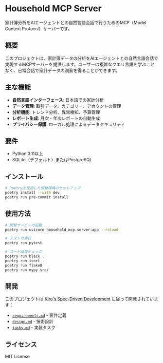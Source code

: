 # Household MCP Server

家計簿分析をAIエージェントとの自然言語会話で行うためのMCP（Model Context Protocol）サーバーです。

## 概要

このプロジェクトは、家計簿データの分析をAIエージェントとの自然言語会話で実現するMCPサーバーを提供します。ユーザーは複雑なクエリ言語を学ぶことなく、日常会話で家計データの洞察を得ることができます。

## 主な機能

- **自然言語インターフェース**: 日本語での家計分析
- **データ管理**: 取引データ、カテゴリー、アカウントの管理
- **分析機能**: トレンド分析、異常検知、予算管理
- **レポート生成**: 月次・年次レポートの自動生成
- **プライバシー保護**: ローカル処理によるデータセキュリティ

## 要件

- Python 3.11以上
- SQLite（デフォルト）またはPostgreSQL

## インストール

```bash
# Poetryを使用した開発環境のセットアップ
poetry install --with dev
poetry run pre-commit install
```

## 使用方法

```bash
# 開発サーバーの起動
poetry run uvicorn household_mcp.server:app --reload

# テストの実行
poetry run pytest

# コード品質チェック
poetry run black .
poetry run isort .
poetry run flake8
poetry run mypy src/
```

## 開発

このプロジェクトは [Kiro's Spec-Driven Development](https://github.com/kiro-dev) に従って開発されています：

- [`requirements.md`](requirements.md) - 要件定義
- [`design.md`](design.md) - 技術設計
- [`tasks.md`](tasks.md) - 実装タスク

## ライセンス

MIT License
